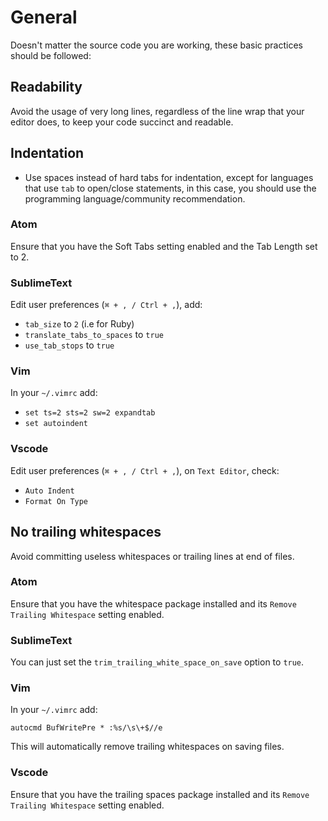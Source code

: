 General
=======

Doesn't matter the source code you are working, these basic practices should be followed:

## Readability

Avoid the usage of very long lines, regardless of the line wrap that your editor does,
to keep your code succinct and readable.

## Indentation

* Use spaces instead of hard tabs for indentation, except for languages that use `tab`
to open/close statements, in this case, you should use the programming language/community
recommendation.

### Atom

Ensure that you have the Soft Tabs setting enabled and the Tab Length set to 2.

### SublimeText

Edit user preferences (`⌘ + , / Ctrl + ,`), add:

  * `tab_size` to `2` (i.e for Ruby)
  * `translate_tabs_to_spaces` to `true`
  * `use_tab_stops` to `true`

### Vim

In your `~/.vimrc` add:

  * `set ts=2 sts=2 sw=2 expandtab`
  * `set autoindent`

### Vscode

Edit user preferences (`⌘ + , / Ctrl + ,`), on `Text Editor`, check:

  * `Auto Indent`
  * `Format On Type`

## No trailing whitespaces

Avoid committing useless whitespaces or trailing lines at end of files.

### Atom

Ensure that you have the whitespace package installed and its `Remove
Trailing Whitespace` setting enabled.

### SublimeText

You can just set the `trim_trailing_white_space_on_save` option to `true`.

### Vim

In your `~/.vimrc` add:

```
autocmd BufWritePre * :%s/\s\+$//e
```

This will automatically remove trailing whitespaces on saving files.

### Vscode

Ensure that you have the trailing spaces package installed and its `Remove
Trailing Whitespace` setting enabled.
